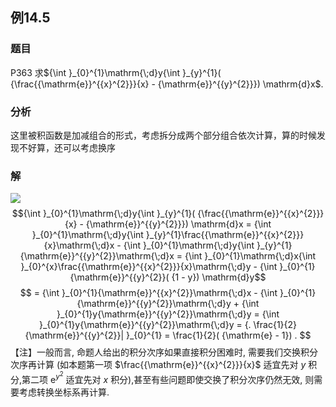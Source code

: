 ## 例14.5
### 题目
P363 求${\int }_{0}^{1}\mathrm{\;d}y{\int }_{y}^{1}( {\frac{{\mathrm{e}}^{{x}^{2}}}{x} - {\mathrm{e}}^{{y}^{2}}}) \mathrm{d}x$.
### 分析
这里被积函数是加减组合的形式，考虑拆分成两个部分组合依次计算，算的时候发现不好算，还可以考虑换序
### 解
![](https://img.hwenyi.tech/202410271212878.webp)
$${\int }_{0}^{1}\mathrm{\;d}y{\int }_{y}^{1}( {\frac{{\mathrm{e}}^{{x}^{2}}}{x} - {\mathrm{e}}^{{y}^{2}}}) \mathrm{d}x = {\int }_{0}^{1}\mathrm{\;d}y{\int }_{y}^{1}\frac{{\mathrm{e}}^{{x}^{2}}}{x}\mathrm{\;d}x - {\int }_{0}^{1}\mathrm{\;d}y{\int }_{y}^{1}{\mathrm{e}}^{{y}^{2}}\mathrm{\;d}x = {\int }_{0}^{1}\mathrm{\;d}x{\int }_{0}^{x}\frac{{\mathrm{e}}^{{x}^{2}}}{x}\mathrm{\;d}y - {\int }_{0}^{1}{\mathrm{e}}^{{y}^{2}}( {1 - y}) \mathrm{d}y$$
$$
= {\int }_{0}^{1}{\mathrm{e}}^{{x}^{2}}\mathrm{\;d}x - {\int }_{0}^{1}{\mathrm{e}}^{{y}^{2}}\mathrm{\;d}y + {\int }_{0}^{1}y{\mathrm{e}}^{{y}^{2}}\mathrm{\;d}y = {\int }_{0}^{1}y{\mathrm{e}}^{{y}^{2}}\mathrm{\;d}y = {. \frac{1}{2}{\mathrm{e}}^{{y}^{2}}| }_{0}^{1} = \frac{1}{2}( {\mathrm{e} - 1}) .
$$
【注】一般而言, 命题人给出的积分次序如果直接积分困难时, 需要我们交换积分次序再计算 (如本题第一项 $\frac{{\mathrm{e}}^{{x}^{2}}}{x}$ 适宜先对 $y$ 积分,第二项 ${\mathrm{e}}^{{y}^{2}}$ 适宜先对 $x$ 积分),甚至有些问题即使交换了积分次序仍然无效, 则需要考虑转换坐标系再计算.
